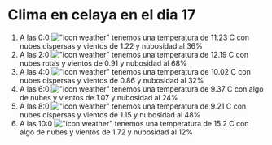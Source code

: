 # Clima en celaya en el dia 17

1. A las 0:0 !["icon weather"](http://openweathermap.org/img/w/03n.png) tenemos una temperatura de 11.23 C con nubes dispersas y  vientos de 1.22 y nubosidad al 36%
1. A las 2:0 !["icon weather"](http://openweathermap.org/img/w/04n.png) tenemos una temperatura de 12.19 C con nubes rotas y  vientos de 0.91 y nubosidad al 68%
1. A las 4:0 !["icon weather"](http://openweathermap.org/img/w/03n.png) tenemos una temperatura de 10.02 C con nubes dispersas y  vientos de 0.86 y nubosidad al 32%
1. A las 6:0 !["icon weather"](http://openweathermap.org/img/w/02n.png) tenemos una temperatura de 9.37 C con algo de nubes y  vientos de 1.07 y nubosidad al 24%
1. A las 8:0 !["icon weather"](http://openweathermap.org/img/w/03d.png) tenemos una temperatura de 9.21 C con nubes dispersas y  vientos de 1.15 y nubosidad al 48%
1. A las 10:0 !["icon weather"](http://openweathermap.org/img/w/02d.png) tenemos una temperatura de 15.2 C con algo de nubes y  vientos de 1.72 y nubosidad al 12%
